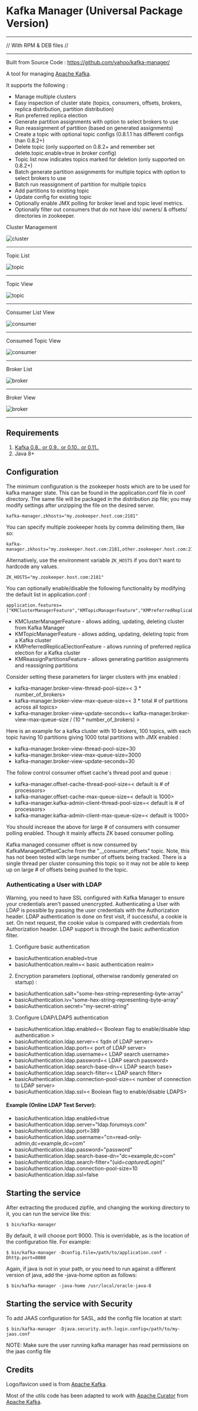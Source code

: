 Kafka Manager (Universal Package Version)
=========================================
**************************
// With RPM & DEB files //
**************************

Built from Source Code : https://github.com/yahoo/kafka-manager/

A tool for managing [Apache Kafka](http://kafka.apache.org).

It supports the following :

 - Manage multiple clusters
 - Easy inspection of cluster state (topics, consumers, offsets, brokers, replica distribution, partition distribution)
 - Run preferred replica election
 - Generate partition assignments with option to select brokers to use
 - Run reassignment of partition (based on generated assignments)
 - Create a topic with optional topic configs (0.8.1.1 has different configs than 0.8.2+)
 - Delete topic (only supported on 0.8.2+ and remember set delete.topic.enable=true in broker config)
 - Topic list now indicates topics marked for deletion (only supported on 0.8.2+)
 - Batch generate partition assignments for multiple topics with option to select brokers to use
 - Batch run reassignment of partition for multiple topics
 - Add partitions to existing topic
 - Update config for existing topic
 - Optionally enable JMX polling for broker level and topic level metrics.
 - Optionally filter out consumers that do not have ids/ owners/ & offsets/ directories in zookeeper.

Cluster Management

![cluster](/img/cluster.png)

***

Topic List

![topic](/img/topic-list.png)

***

Topic View

![topic](/img/topic.png)

***

Consumer List View

![consumer](/img/consumer-list.png)

***

Consumed Topic View

![consumer](/img/consumed-topic.png)

***

Broker List

![broker](/img/broker-list.png)

***

Broker View

![broker](/img/broker.png)

***

Requirements
------------

1. [Kafka 0.8.*.* or 0.9.*.* or 0.10.*.* or 0.11.*.*](http://kafka.apache.org/downloads.html)
2. Java 8+

Configuration
-------------

The minimum configuration is the zookeeper hosts which are to be used for kafka manager state.
This can be found in the application.conf file in conf directory.  The same file will be packaged
in the distribution zip file; you may modify settings after unzipping the file on the desired server.

    kafka-manager.zkhosts="my.zookeeper.host.com:2181"

You can specify multiple zookeeper hosts by comma delimiting them, like so:

    kafka-manager.zkhosts="my.zookeeper.host.com:2181,other.zookeeper.host.com:2181"

Alternatively, use the environment variable `ZK_HOSTS` if you don't want to hardcode any values.

    ZK_HOSTS="my.zookeeper.host.com:2181"

You can optionally enable/disable the following functionality by modifying the default list in application.conf :

    application.features=["KMClusterManagerFeature","KMTopicManagerFeature","KMPreferredReplicaElectionFeature","KMReassignPartitionsFeature"]

 - KMClusterManagerFeature - allows adding, updating, deleting cluster from Kafka Manager
 - KMTopicManagerFeature - allows adding, updating, deleting topic from a Kafka cluster
 - KMPreferredReplicaElectionFeature - allows running of preferred replica election for a Kafka cluster
 - KMReassignPartitionsFeature - allows generating partition assignments and reassigning partitions

Consider setting these parameters for larger clusters with jmx enabled :

 - kafka-manager.broker-view-thread-pool-size=< 3 * number_of_brokers>
 - kafka-manager.broker-view-max-queue-size=< 3 * total # of partitions across all topics>
 - kafka-manager.broker-view-update-seconds=< kafka-manager.broker-view-max-queue-size / (10 * number_of_brokers) >

Here is an example for a kafka cluster with 10 brokers, 100 topics, with each topic having 10 partitions giving 1000 total partitions with JMX enabled :

 - kafka-manager.broker-view-thread-pool-size=30
 - kafka-manager.broker-view-max-queue-size=3000
 - kafka-manager.broker-view-update-seconds=30

The follow control consumer offset cache's thread pool and queue :

 - kafka-manager.offset-cache-thread-pool-size=< default is # of processors>
 - kafka-manager.offset-cache-max-queue-size=< default is 1000>
 - kafka-manager.kafka-admin-client-thread-pool-size=< default is # of processors>
 - kafka-manager.kafka-admin-client-max-queue-size=< default is 1000>

You should increase the above for large # of consumers with consumer polling enabled.  Though it mainly affects ZK based consumer polling.

Kafka managed consumer offset is now consumed by KafkaManagedOffsetCache from the "__consumer_offsets" topic.  Note, this has not been tested with large number of offsets being tracked.  There is a single thread per cluster consuming this topic so it may not be able to keep up on large # of offsets being pushed to the topic.

### Authenticating a User with LDAP
Warning, you need to have SSL configured with Kafka Manager to ensure your credentials aren't passed unencrypted.
Authenticating a User with LDAP is possible by passing the user credentials with the Authorization header.
LDAP authentication is done on first visit, if successful, a cookie is set.
On next request, the cookie value is compared with credentials from Authorization header.
LDAP support is through the basic authentication filter.

1. Configure basic authentication
- basicAuthentication.enabled=true
- basicAuthentication.realm=< basic authentication realm>

2. Encryption parameters (optional, otherwise randomly generated on startup) :
- basicAuthentication.salt="some-hex-string-representing-byte-array"
- basicAuthentication.iv="some-hex-string-representing-byte-array"
- basicAuthentication.secret="my-secret-string"

3. Configure LDAP/LDAPS authentication
- basicAuthentication.ldap.enabled=< Boolean flag to enable/disable ldap authentication >
- basicAuthentication.ldap.server=< fqdn of LDAP server>
- basicAuthentication.ldap.port=< port of LDAP server>
- basicAuthentication.ldap.username=< LDAP search username>
- basicAuthentication.ldap.password=< LDAP search password>
- basicAuthentication.ldap.search-base-dn=< LDAP search base>
- basicAuthentication.ldap.search-filter=< LDAP search filter>
- basicAuthentication.ldap.connection-pool-size=< number of connection to LDAP server>
- basicAuthentication.ldap.ssl=< Boolean flag to enable/disable LDAPS>

#### Example (Online LDAP Test Server):

- basicAuthentication.ldap.enabled=true
- basicAuthentication.ldap.server="ldap.forumsys.com"
- basicAuthentication.ldap.port=389
- basicAuthentication.ldap.username="cn=read-only-admin,dc=example,dc=com"
- basicAuthentication.ldap.password="password"
- basicAuthentication.ldap.search-base-dn="dc=example,dc=com"
- basicAuthentication.ldap.search-filter="(uid=$capturedLogin$)"
- basicAuthentication.ldap.connection-pool-size=10
- basicAuthentication.ldap.ssl=false


Starting the service
--------------------

After extracting the produced zipfile, and changing the working directory to it, you can
run the service like this:

    $ bin/kafka-manager

By default, it will choose port 9000. This is overridable, as is the location of the
configuration file. For example:

    $ bin/kafka-manager -Dconfig.file=/path/to/application.conf -Dhttp.port=8080

Again, if java is not in your path, or you need to run against a different version of java,
add the -java-home option as follows:

    $ bin/kafka-manager -java-home /usr/local/oracle-java-8

Starting the service with Security
----------------------------------

To add JAAS configuration for SASL, add the config file location at start:

    $ bin/kafka-manager -Djava.security.auth.login.config=/path/to/my-jaas.conf

NOTE: Make sure the user running kafka manager has read permissions on the jaas config file


Credits
-------

Logo/favicon used is from [Apache Kafka](http://kafka.apache.org).

Most of the utils code has been adapted to work with [Apache Curator](http://curator.apache.org) from [Apache Kafka](http://kafka.apache.org).
